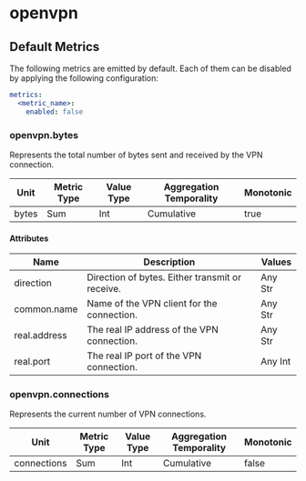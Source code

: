[comment]: <> (Code generated by mdatagen. DO NOT EDIT.)

# openvpn

## Default Metrics

The following metrics are emitted by default. Each of them can be disabled by applying the following configuration:

```yaml
metrics:
  <metric_name>:
    enabled: false
```

### openvpn.bytes

Represents the total number of bytes sent and received by the VPN connection.

| Unit | Metric Type | Value Type | Aggregation Temporality | Monotonic |
| ---- | ----------- | ---------- | ----------------------- | --------- |
| bytes | Sum | Int | Cumulative | true |

#### Attributes

| Name | Description | Values |
| ---- | ----------- | ------ |
| direction | Direction of bytes. Either transmit or receive. | Any Str |
| common.name | Name of the VPN client for the connection. | Any Str |
| real.address | The real IP address of the VPN connection. | Any Str |
| real.port | The real IP port of the VPN connection. | Any Int |

### openvpn.connections

Represents the current number of VPN connections.

| Unit | Metric Type | Value Type | Aggregation Temporality | Monotonic |
| ---- | ----------- | ---------- | ----------------------- | --------- |
| connections | Sum | Int | Cumulative | false |
